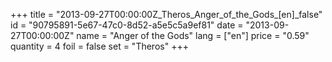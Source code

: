 +++
title = "2013-09-27T00:00:00Z_Theros_Anger_of_the_Gods_[en]_false"
id = "90795891-5e67-47c0-8d52-a5e5c5a9ef81"
date = "2013-09-27T00:00:00Z"
name = "Anger of the Gods"
lang = ["en"]
price = "0.59"
quantity = 4
foil = false
set = "Theros"
+++
